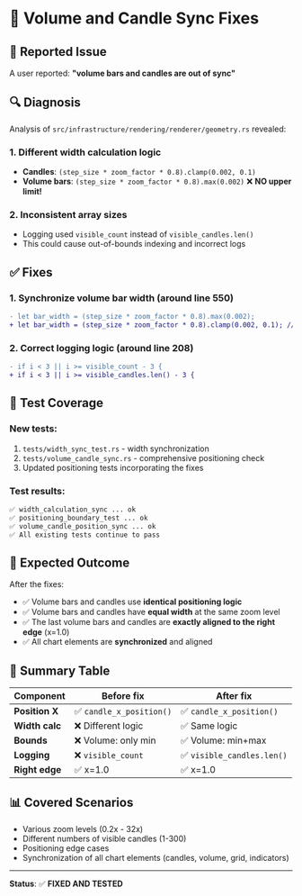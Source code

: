 # 🔧 Volume and Candle Sync Fixes

## 🐛 Reported Issue
A user reported: **"volume bars and candles are out of sync"**

## 🔍 Diagnosis
Analysis of `src/infrastructure/rendering/renderer/geometry.rs` revealed:

### 1. **Different width calculation logic**
- **Candles**: `(step_size * zoom_factor * 0.8).clamp(0.002, 0.1)`
- **Volume bars**: `(step_size * zoom_factor * 0.8).max(0.002)` ❌ **NO upper limit!**

### 2. **Inconsistent array sizes**
- Logging used `visible_count` instead of `visible_candles.len()`
- This could cause out-of-bounds indexing and incorrect logs

## ✅ Fixes

### 1. **Synchronize volume bar width** (around line 550)
```diff
- let bar_width = (step_size * zoom_factor * 0.8).max(0.002);
+ let bar_width = (step_size * zoom_factor * 0.8).clamp(0.002, 0.1); // same logic as candles
```

### 2. **Correct logging logic** (around line 208)
```diff
- if i < 3 || i >= visible_count - 3 {
+ if i < 3 || i >= visible_candles.len() - 3 {
```

## 🧪 Test Coverage

### New tests:
1. `tests/width_sync_test.rs` - width synchronization
2. `tests/volume_candle_sync.rs` - comprehensive positioning check
3. Updated positioning tests incorporating the fixes

### Test results:
```bash
✅ width_calculation_sync ... ok
✅ positioning_boundary_test ... ok
✅ volume_candle_position_sync ... ok
✅ All existing tests continue to pass
```

## 🎯 Expected Outcome

After the fixes:
- ✅ Volume bars and candles use **identical positioning logic**
- ✅ Volume bars and candles have **equal width** at the same zoom level
- ✅ The last volume bars and candles are **exactly aligned to the right edge** (x=1.0)
- ✅ All chart elements are **synchronized** and aligned

## 🔧 Summary Table

| Component       | Before fix          | After fix             |
|-----------------|---------------------|-----------------------|
| **Position X**  | ✅ `candle_x_position()` | ✅ `candle_x_position()` |
| **Width calc**  | ❌ Different logic  | ✅ Same logic          |
| **Bounds**      | ❌ Volume: only min | ✅ Volume: min+max     |
| **Logging**     | ❌ `visible_count`  | ✅ `visible_candles.len()` |
| **Right edge**  | ✅ x=1.0            | ✅ x=1.0               |

## 📊 Covered Scenarios
- Various zoom levels (0.2x - 32x)
- Different numbers of visible candles (1-300)
- Positioning edge cases
- Synchronization of all chart elements (candles, volume, grid, indicators)

---
**Status**: ✅ **FIXED AND TESTED**
